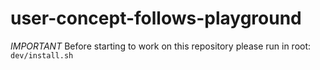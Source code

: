 # user-concept-follows-playground

_IMPORTANT_ Before starting to work on this repository please run in root:
`dev/install.sh`
